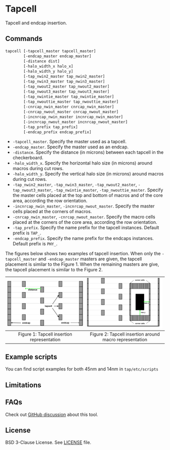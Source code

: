 # Tapcell

Tapcell and endcap insertion.

## Commands

```
tapcell [-tapcell_master tapcell_master]
        [-endcap_master endcap_master]
        [-distance dist]
        [-halo_width_x halo_x]
        [-halo_width_y halo_y]
        [-tap_nwin2_master tap_nwin2_master]
        [-tap_nwin3_master tap_nwin3_master]
        [-tap_nwout2_master tap_nwout2_master]
        [-tap_nwout3_master tap_nwout3_master]
        [-tap_nwintie_master tap_nwintie_master]
        [-tap_nwouttie_master tap_nwouttie_master]
        [-cnrcap_nwin_master cnrcap_nwin_master]
        [-cnrcap_nwout_master cnrcap_nwout_master]
        [-incnrcap_nwin_master incnrcap_nwin_master]
        [-incnrcap_nwout_master incnrcap_nwout_master]
        [-tap_prefix tap_prefix]
        [-endcap_prefix endcap_prefix]
```

- `-tapcell_master`. Specify the master used as a tapcell.
- `-endcap_master`. Specify the master used as an endcap.
- `-distance`. Specify the distance (in microns) between each tapcell in the checkerboard.
- `-halo_width_x`. Specify the horizontal halo size (in microns) around macros during cut rows.
- `-halo_width_y`. Specify the vertical halo size (in microns) around macros during cut rows.
- `-tap_nwin2_master`, `-tap_nwin3_master`, `-tap_nwout2_master`,
`-tap_nwout3_master`, `-tap_nwintie_master`, `-tap_nwouttie_master`.
Specify the master cells placed at the top and bottom of macros and of the core area,
according the row orientation.
- `-incnrcap_nwin_master`, `-incnrcap_nwout_master`. Specify the master cells
placed at the corners of macros.
- `-cnrcap_nwin_master`, `-cnrcap_nwout_master`. Specify the macro cells placed
at the corners of the core area, according the row orientation.
- `-tap_prefix`. Specify the name prefix for the tapcell instances. Default prefix is `TAP_`.
- `-endcap_prefix`. Specify the name prefix for the endcaps instances. Default prefix is `PHY_`.

The figures below shows two examples of tapcell insertion. When only the 
`-tapcell_master` and `-endcap_master` masters are given, the tapcell placement
is similar to the Figure 1. When the remaining masters are give, the tapcell
placement is similar to the Figure 2.

| <img src="./doc/image/tapcell_example1.png" width=450px> | <img src="./doc/image/tapcell_example2.png" width=450px> |
|:--:|:--:|
| Figure 1: Tapcell insertion representation | Figure 2:  Tapcell insertion around macro representation |

## Example scripts

You can find script examples for both 45nm and 14nm in
`tap/etc/scripts`


## Limitations

## FAQs

Check out [GitHub discussion](https://github.com/The-OpenROAD-Project/OpenROAD/discussions/categories/q-a?discussions_q=category%3AQ%26A+tap+in%3Atitle)
about this tool.

## License

BSD 3-Clause License. See [LICENSE](LICENSE) file.
